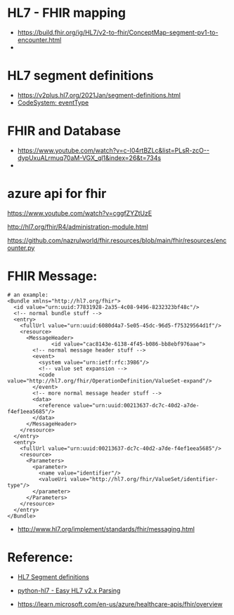 # HL7 - FHIR mapping
- https://build.fhir.org/ig/HL7/v2-to-fhir/ConceptMap-segment-pv1-to-encounter.html
- 
# HL7 segment definitions
- https://v2plus.hl7.org/2021Jan/segment-definitions.html
- [CodeSystem: eventType](https://terminology.hl7.org/4.0.0/CodeSystem-v2-0003.html)


# FHIR and Database
- https://www.youtube.com/watch?v=c-I04rtBZLc&list=PLsR-zcO--dypUxuALrmuq70aM-VGX_ql1&index=26&t=734s
- 

# azure api for fhir

https://www.youtube.com/watch?v=cggfZYZtUzE


http://hl7.org/fhir/R4/administration-module.html

https://github.com/nazrulworld/fhir.resources/blob/main/fhir/resources/encounter.py


# FHIR Message: 
```
# an example:
<Bundle xmlns="http://hl7.org/fhir">
  <id value="urn:uuid:77831928-2a35-4c08-9496-8232323bf48c"/>
  <!-- normal bundle stuff -->
  <entry>
    <fullUrl value="urn:uuid:6080d4a7-5e05-45dc-96d5-f75329564d1f"/>
    <resource>
      <MessageHeader>
			  <id value="cac8143e-6138-4f45-b086-bb8ebf976aae">
        <!-- normal message header stuff -->
        <event>
          <system value="urn:ietf:rfc:3986"/>
          <!-- value set expansion -->
          <code value="http://hl7.org/fhir/OperationDefinition/ValueSet-expand"/>
        </event>
        <!-- more normal message header stuff -->
        <data>
          <reference value="urn:uuid:00213637-dc7c-40d2-a7de-f4ef1eea5685"/>
        </data>
      </MessageHeader>
    </resource>
  </entry>
  <entry>
    <fullUrl value="urn:uuid:00213637-dc7c-40d2-a7de-f4ef1eea5685"/>
    <resource>
      <Parameters>
        <parameter>
          <name value="identifier"/>
          <valueUri value="http://hl7.org/fhir/ValueSet/identifier-type"/>
        </parameter>
      </Parameters>
    </resource>
  </entry>
</Bundle>
```
- http://www.hl7.org/implement/standards/fhir/messaging.html


# Reference:   
- [HL7 Segment definitions](https://v2plus.hl7.org/2021Jan/segment-definitions.html)
- [python-hl7 - Easy HL7 v2.x Parsing](https://python-hl7.readthedocs.io/en/latest/index.html)

- https://learn.microsoft.com/en-us/azure/healthcare-apis/fhir/overview


